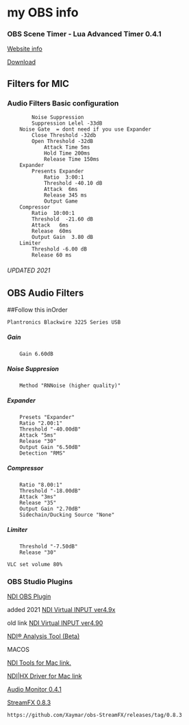 # my OBS info


### OBS Scene Timer - Lua Advanced Timer 0.4.1

[Website info](https://obsproject.com/forum/threads/advanced-timer.81539/page-2)

[Download](https://obsproject.com/forum/resources/advanced-timer.637/download)


## Filters for MIC

### Audio Filters Basic configuration
```
        Noise Suppression
		Suppression Lelel -33dB
	Noise Gate  = dont need if you use Expander
		Close Threshold -32db
		Open Threshold -32dB
			Attack Time 5ms
			Hold Time 200ms
			Release Time 150ms
	Expander
		Presents Expander
			Ratio  3:00:1
			Threshold -40.10 dB
			Attack  6ms
			Release 345 ms
			Output Game
	Compressor
		Ratio  10:00:1
		Threshold  -21.60 dB
		Attack   6ms
		Release  60ms
		Output Gain  3.80 dB
	Limiter
		Threshold -6.00 dB
		Release 60 ms
```
###### UPDATED 2021
## OBS Audio Filters

##Follow this inOrder
```
Plantronics Blackwire 3225 Series USB
```
##### Gain
``` 
	Gain 6.60dB
```

##### Noise Suppresion
``` 
	Method "RNNoise (higher quality)" 
```
##### Expander
```
	Presets "Expander"
	Ratio "2.00:1"
	Threshold "-40.00dB"
	Attack "5ms"
	Release "30"
	Output Gain "6.50dB"
	Detection "RMS" 
```
##### Compressor
```
	Ratio "8.00:1"
	Threshold "-18.00dB"
	Attack "3ms"
	Release "35"
	Output Gain "2.70dB"
	Sidechain/Ducking Source "None"
```
##### Limiter
````
	Threshold "-7.50dB"
	Release "30"
````

```
VLC set volume 80%
```

### OBS Studio Plugins
[NDI OBS Plugin](https://github.com/Palakis/obs-ndi/releases/tag/4.9.1)

added 2021
[NDI Virtual INPUT ver4.9x](https://downloads.ndi.tv/Tools/NDI%204%20Tools.exe)

old link
[NDI Virtual INPUT ver4.90](https://b0e4fe3766b8739d74f9-437b8dd50f60b69cf0974b538e50585b.ssl.cf1.rackcdn.com/Utilities/NDI_Tools/NDI%204%20Tools.exe)

[NDI® Analysis Tool (Beta)](https://downloads.ndi.tv/Tools/NDI%204%20Analysis%20BETA.exe)

MACOS

[NDI Tools for Mac link. ](https://b0e4fe3766b8739d74f9-437b8dd50f60b69cf0974b538e50585b.ssl.cf1.rackcdn.com/Utilities/SDK/NDI_SDK_Mac/NewTekNDIToolsForMacOS.dmg)

[NDI|HX Driver for Mac link](https://077331edbcb8e68d212a-bfe57ec74076e9cb0c74346d8bd35c21.ssl.cf1.rackcdn.com/NDIHX/OSX/NewTekNDIHXDriverForMacOS.dmg)

[Audio Monitor 0.4.1](https://obsproject.com/forum/resources/audio-monitor.1186/)

[StreamFX 0.8.3](https://github.com/Xaymar/obs-StreamFX/releases/download/0.8.3/streamfx-windows2019-0.8.3.0-ee225959.exe)
``` 
https://github.com/Xaymar/obs-StreamFX/releases/tag/0.8.3
```

